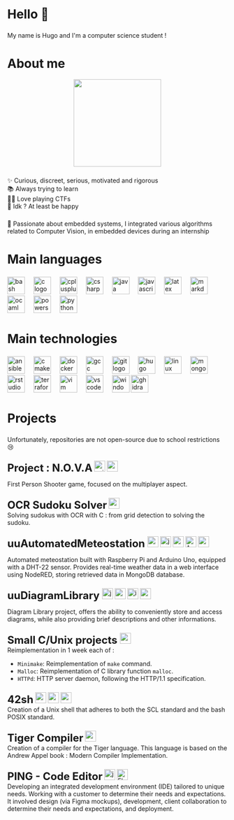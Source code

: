 # Hello 👋

###

My name is Hugo and I'm a computer science student !

###

# About me

<div align="center">
  <img height="200" src="https://i.imgur.com/tjqVYvV.gif"  />
</div>

###

<p align="left">✨ Curious, discreet, serious, motivated and rigorous<br>📚 Always trying to learn<br>🏴‍☠️ Love playing CTFs<br>🎯 Idk ? At least be happy</p>


###

💾 Passionate about embedded systems, I integrated various algorithms related to Computer Vision, in embedded devices during an internship

# Main languages

###

<div align="left">
  <img src="https://skillicons.dev/icons?i=bash" height="40" alt="bash logo"  />
  <img width="12" />
  <img src="https://skillicons.dev/icons?i=c" height="40" alt="c logo"  />
  <img width="12" />
  <img src="https://skillicons.dev/icons?i=cpp" height="40" alt="cplusplus logo"  />
  <img width="12" />
  <img src="https://skillicons.dev/icons?i=cs" height="40" alt="csharp logo"  />
  <img width="12" />
  <img src="https://skillicons.dev/icons?i=java" height="40" alt="java logo"  />
  <img width="12" />
  <img src="https://skillicons.dev/icons?i=js" height="40" alt="javascript logo"  />
  <img width="12" />
  <img src="https://skillicons.dev/icons?i=latex" height="40" alt="latex logo"  />
  <img width="12" />
  <img src="https://skillicons.dev/icons?i=md" height="40" alt="markdown logo"  />
  <img width="12" />
  <img src="https://skillicons.dev/icons?i=ocaml" height="40" alt="ocaml logo"  />
  <img width="12" />
  <img src="https://skillicons.dev/icons?i=powershell" height="40" alt="powershell logo"  />
  <img width="12" />
  <img src="https://skillicons.dev/icons?i=py" height="40" alt="python logo"  />
</div>

###

# Main technologies

###

<div align="left">
  <img src="https://cdn.jsdelivr.net/gh/devicons/devicon/icons/ansible/ansible-original.svg" height="40" alt="ansible logo"  />
  <img width="12" />
  <img src="https://cdn.jsdelivr.net/gh/devicons/devicon/icons/cmake/cmake-original.svg" height="40" alt="cmake logo"  />
  <img width="12" />
  <img src="https://cdn.jsdelivr.net/gh/devicons/devicon/icons/docker/docker-original.svg" height="40" alt="docker logo"  />
  <img width="12" />
  <img src="https://cdn.jsdelivr.net/gh/devicons/devicon/icons/gcc/gcc-original.svg" height="40" alt="gcc logo"  />
  <img width="12" />
  <img src="https://cdn.jsdelivr.net/gh/devicons/devicon/icons/git/git-original.svg" height="40" alt="git logo"  />
  <img width="12" />
  <img src="https://cdn.jsdelivr.net/gh/devicons/devicon/icons/hugo/hugo-original.svg" height="40" alt="hugo logo"  />
  <img width="12" />
  <img src="https://cdn.jsdelivr.net/gh/devicons/devicon/icons/linux/linux-original.svg" height="40" alt="linux logo"  />
  <img width="12" />
  <img src="https://cdn.jsdelivr.net/gh/devicons/devicon/icons/mongodb/mongodb-original.svg" height="40" alt="mongodb logo"  />
  <img width="12" />
  <img src="https://cdn.jsdelivr.net/gh/devicons/devicon/icons/rstudio/rstudio-original.svg" height="40" alt="rstudio logo"  />
  <img width="12" />
  <img src="https://cdn.jsdelivr.net/gh/devicons/devicon/icons/terraform/terraform-original.svg" height="40" alt="terraform logo"  />
  <img width="12" />
  <img src="https://cdn.jsdelivr.net/gh/devicons/devicon/icons/vim/vim-original.svg" height="40" alt="vim logo"  />
  <img width="12" />
  <img src="https://cdn.jsdelivr.net/gh/devicons/devicon/icons/vscode/vscode-original.svg" height="40" alt="vscode logo"  />
  <img width="12" />
  <img src="https://cdn.simpleicons.org/windows/0078D6" height="40" alt="windows8 logo"  />
  <img src="https://user-images.githubusercontent.com/16199912/56060896-12690380-5d36-11e9-802e-8c7e70cd481e.png" height="40" alt="ghidra logo"  />
</div>

###

# Projects

###

<p align="left">Unfortunately, repositories are not open-source due to school restrictions 😢</p>
 
###

<div align="left">
  <b><font size="5">Project : N.O.V.A</font></b>
  <img src="https://img.shields.io/badge/unity-%23000000.svg?style=for-the-badge&logo=unity&logoColor=white" height="25" alt="unity logo"  />
  <img src="https://img.shields.io/badge/c%23-%23239120.svg?style=for-the-badge&logo=csharp&logoColor=white" height="25" alt="csharp logo"  />
</div>

First Person Shooter game, focused on the multiplayer aspect.

###

<div align="left">
  <b><font size="5">OCR Sudoku Solver</font></b>
  <img src="https://img.shields.io/badge/c-%2300599C.svg?style=for-the-badge&logo=c&logoColor=white" height="25" alt="c logo"  />
</div>
Solving sudokus with OCR with C : from grid detection to solving the sudoku.

###

<div align="left">
  <b><font size="5">uuAutomatedMeteostation </font></b>
  <img src="https://img.shields.io/badge/-RaspberryPi-C51A4A?style=for-the-badge&logo=Raspberry-Pi" height="25" alt="raspberryPi logo"  />
  <img src="https://img.shields.io/badge/javascript-%23323330.svg?style=for-the-badge&logo=javascript" height="25" alt="javascript logo"  />
  <img src="https://img.shields.io/badge/Node--RED-%238F0000.svg?style=for-the-badge&logo=node-red&logoColor=white" height="25" alt="node-red logo"  />
  <img src="https://img.shields.io/badge/-Arduino-00979D?style=for-the-badge&logo=Arduino&logoColor=white" height="25" alt="Arduino logo"  />
  <img src="https://img.shields.io/badge/MongoDB-%234ea94b.svg?style=for-the-badge&logo=mongodb&logoColor=white" height="25" alt="mongodb logo"  />
</div>

Automated meteostation built with Raspberry Pi and Arduino Uno, equipped with a DHT-22 sensor. Provides real-time weather data in a web interface using NodeRED, storing retrieved data in MongoDB database.

###

<div align="left">
  <b><font size="5">uuDiagramLibrary </font></b>
  <img src="https://img.shields.io/badge/javascript-%23323330.svg?style=for-the-badge&logo=javascript" height="25" alt="javascript logo"  />
  <img src="https://img.shields.io/badge/express.js-%23404d59.svg?style=for-the-badge&logo=express&logoColor=%2361DAFB" height="25" alt="express logo"  />
  <img src="https://img.shields.io/badge/Insomnia-black?style=for-the-badge&logo=insomnia&logoColor=5849BE" height="25" alt="insomnia logo"  />
  <img src="https://img.shields.io/badge/MongoDB-%234ea94b.svg?style=for-the-badge&logo=mongodb&logoColor=white" height="25" alt="mongodb logo"  />
</div>

Diagram Library project, offers the ability to conveniently store and access diagrams, while also providing brief descriptions and other informations.

###

<div align="left">
  <b><font size="5">Small C/Unix projects </font></b>
  <img src="https://img.shields.io/badge/c-%2300599C.svg?style=for-the-badge&logo=c&logoColor=white" height="25" alt="c logo"  />
</div>
Reimplementation in 1 week each of : 

- `Minimake`: Reimplementation of `make` command.
- `Malloc`: Reimplementation of C library function `malloc`.
- `HTTPd`: HTTP server daemon, following the HTTP/1.1 specification.

###

<div align="left">
  <b><font size="5">42sh</font></b>
  <img src="https://img.shields.io/badge/c-%2300599C.svg?style=for-the-badge&logo=c&logoColor=white" height="25" alt="c logo"  />
  <img src="https://img.shields.io/badge/shell_script-%23121011.svg?style=for-the-badge&logo=gnu-bash&logoColor=white" height="25" alt="gnu-bash logo"  />
  <img src="https://img.shields.io/badge/CMake-%23008FBA.svg?style=for-the-badge&logo=cmake&logoColor=white" height="25" alt="cmake logo"  />
</div>
Creation of a Unix shell that adheres to both the SCL standard and the bash POSIX standard.

###

<div align="left">
  <b><font size="5">Tiger Compiler</font></b>
  <img src="https://img.shields.io/badge/c++-%2300599C.svg?style=for-the-badge&logo=c%2B%2B&logoColor=white" height="25" alt="c logo"  />
</div>
Creation of a compiler for the Tiger language. This language is based on the Andrew Appel book : Modern Compiler Implementation.


###

<div align="left">
  <b><font size="5">PING - Code Editor</font></b>
  <img src="https://img.shields.io/badge/javascript-%23323330.svg?style=for-the-badge&logo=javascript&logoColor=%23F7DF1E" height="25" alt="javascript logo"  />
  <img src="https://img.shields.io/badge/Electron-191970?style=for-the-badge&logo=Electron&logoColor=white" height="25" alt="Electron logo"  />
</div>
Developing an integrated development environment (IDE) tailored to unique needs. Working with a customer to determine their needs and expectations. It involved design (via Figma mockups), development, client collaboration to determine their needs and expectations, and deployment.


